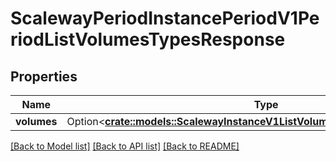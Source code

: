 # ScalewayPeriodInstancePeriodV1PeriodListVolumesTypesResponse

## Properties

Name | Type | Description | Notes
------------ | ------------- | ------------- | -------------
**volumes** | Option<[**crate::models::ScalewayInstanceV1ListVolumesTypesResponseVolumes**](scaleway_instance_v1_ListVolumesTypesResponse_volumes.md)> |  | [optional]

[[Back to Model list]](../README.md#documentation-for-models) [[Back to API list]](../README.md#documentation-for-api-endpoints) [[Back to README]](../README.md)


